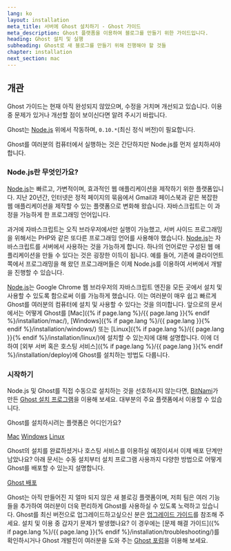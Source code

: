 ```yaml
---
lang: ko
layout: installation
meta_title: 서버에 Ghost 설치하기 - Ghost 가이드
meta_description: Ghost 플랫폼을 이용하여 블로그를 만들기 위한 가이드입니다.
heading: Ghost 설치 및 실행
subheading: Ghost로 새 블로그를 만들기 위해 진행해야 할 것들
chapter: installation
next_section: mac
---
```


## 개관 <a id="overview"></a>

Ghost 가이드는 현재 아직 완성되지 않았으며, 수정을 거치며 개선되고 있습니다. 이용 중 문제가 있거나 개선할 점이 보이신다면 알려 주시기 바랍니다.

Ghost는 [Node.js](http://nodejs.org) 위에서 작동하며, `0.10.*`(최신 정식 버전)이 필요합니다.

Ghost를 여러분의 컴퓨터에서 실행하는 것은 간단하지만 Node.js를 먼저 설치하셔야 합니다.

### Node.js란 무엇인가요?

[Node.js](http://nodejs.org)는 빠르고, 가변적이며, 효과적인 웹 애플리케이션을 제작하기 위한 플랫폼입니다.
    지난 20년간, 인터넷은 정적 페이지의 묶음에서 Gmail과 페이스북과 같은 복잡한 웹 애플리케이션을 제작할 수 있는 플랫폼으로 변화해 왔습니다.
    자바스크립트는 이 과정을 가능하게 한 프로그래밍 언어입니다.

과거에 자바스크립트는 오직 브라우저에서만 실행이 가능했고, 서버 사이드 프로그래밍을 위해서는 PHP와 같은 또다른 프로그래밍 언어를 사용해야 했습니다. [Node.js](http://nodejs.org)는 자바스크립트를 서버에서 사용하는 것을 가능하게 합니다. 하나의 언어로만 구성된 웹 애플리케이션을 만들 수 있다는 것은 굉장한 이득이 됩니다. 예를 들어, 기존에 클라이언트 쪽에서 프로그래밍을 해 왔던 프로그래머들은 이제 Node.js를 이용하여 서버에서 개발을 진행할 수 있습니다.

[Node.js](http://nodejs.org)는 Google Chrome 웹 브라우저의 자바스크립트 엔진을 모든 곳에서 설치 및 사용할 수 있도록 함으로써 이를 가능하게 했습니다. 이는 여러분이 매우 쉽고 빠르게 Ghost를 여러분의 컴퓨터에 설치 및 사용할 수 있다는 것을 의미합니다.
    앞으로의 문서에서는 어떻게 Ghost를 [Mac]({% if page.lang %}/{{ page.lang }}{% endif %}/installation/mac/),  [Windows]({% if page.lang %}/{{ page.lang }}{% endif %}/installation/windows/) 또는 [Linux]({% if page.lang %}/{{ page.lang }}{% endif %}/installation/linux/)에 설치할 수 있는지에 대해 설명합니다. 이에 더하여 [외부 서버 혹은 호스팅 서비스]({% if page.lang %}/{{ page.lang }}{% endif %}/installation/deploy)에 Ghost를 설치하는 방법도 다룹니다.

### 시작하기

Node.js 및 Ghost를 직접 수동으로 설치하는 것을 선호하시지 않는다면, [BitNami](http://bitnami.com/)가 만든 [Ghost 설치 프로그램](http://bitnami.com/stack/ghost)을 이용해 보세요. 대부분의 주요 플랫폼에서 이용할 수 있습니다.

Ghost를 설치하시려는 플랫폼은 어디인가요?

<div class="text-center install-ghost">
    <a href="{% if page.lang %}/{{ page.lang }}{% endif %}/installation/mac/" class="btn btn-success btn-large">Mac</a>
    <a href="{% if page.lang %}/{{ page.lang }}{% endif %}/installation/windows/" class="btn btn-success btn-large">Windows</a>
    <a href="{% if page.lang %}/{{ page.lang }}{% endif %}/installation/linux/" class="btn btn-success btn-large">Linux</a>
</div>

Ghost의 설치를 완료하셨거나 호스팅 서비스를 이용하실 예정이셔서 이제 배포 단계만 남았나요? 아래 문서는 수동 설치부터 설치 프로그램 사용까지 다양한 방법으로 어떻게 Ghost를 배포할 수 있는지 설명합니다.

<div class="text-center install-ghost">
    <a href="{% if page.lang %}/{{ page.lang }}{% endif %}/installation/deploy/" class="btn btn-success btn-large">Ghost 배포</a>
</div>

Ghost는 아직 만들어진 지 얼마 되지 않은 새 블로깅 플랫폼이며, 저희 팀은 여러 기능들을 추가하여 여러분이 더욱 편리하게 Ghost를 사용하실 수 있도록 노력하고 있습니다. Ghost를 최신 버전으로 업그레이드하고싶으신 분은 [업그레이드 가이드](/installation/upgrading/)를 참조해 주세요.
    설치 및 이용 중 갑자기 문제가 발생했나요? 이 경우에는 [문제 해결 가이드]({% if page.lang %}/{{ page.lang }}{% endif %}/installation/troubleshooting/)를 확인하시거나 Ghost 개발진이 여러분을 도와 주는 [Ghost 포럼](http://ghost.org/forum)을 이용해 보세요.

